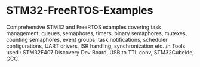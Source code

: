 # STM32-FreeRTOS-Examples
Comprehensive STM32 and FreeRTOS examples covering task management, queues, semaphores, timers, binary semaphores, mutexes, counting semaphores, event groups, task notifications, scheduler configurations, UART drivers, ISR handling, synchronization etc. /n
Tools used : STM32F407 Discovery Dev Board, USB to TTL conv, STM32Cubeide, GCC.
